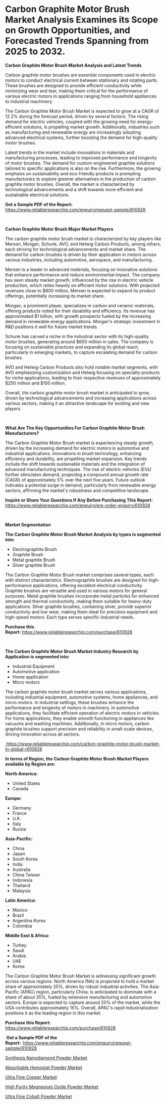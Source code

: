 <p><h1>Carbon Graphite Motor Brush Market Analysis Examines its Scope on Growth Opportunities, and Forecasted Trends Spanning from 2025 to 2032.</h1></p><p><strong>Carbon Graphite Motor Brush Market Analysis and Latest Trends</strong></p>
<p><p>Carbon graphite motor brushes are essential components used in electric motors to conduct electrical current between stationary and rotating parts. These brushes are designed to provide efficient conductivity while minimizing wear and tear, making them critical for the performance of various electric motors in applications ranging from household appliances to industrial machinery.</p><p>The Carbon Graphite Motor Brush Market is expected to grow at a CAGR of 12.2% during the forecast period, driven by several factors. The rising demand for electric vehicles, coupled with the growing need for energy-efficient solutions, is propelling market growth. Additionally, industries such as manufacturing and renewable energy are increasingly adopting advanced electrical systems, further boosting the demand for high-quality motor brushes.</p><p>Latest trends in the market include innovations in materials and manufacturing processes, leading to improved performance and longevity of motor brushes. The demand for custom-engineered graphite solutions tailored to specific applications is also on the rise. Furthermore, the growing emphasis on sustainability and eco-friendly products is prompting manufacturers to explore greener alternatives in the production of carbon graphite motor brushes. Overall, the market is characterized by technological advancements and a shift towards more efficient and sustainable electrical solutions.</p></p>
<p><strong>Get a Sample PDF of the Report:&nbsp;</strong> <a href="https://www.reliableresearchiq.com/enquiry/request-sample/610928?utm_campaign=1123&utm_medium=2&utm_source=Github&utm_content=ia&utm_term=23032025&utm_id=carbon-graphite-motor-brush">https://www.reliableresearchiq.com/enquiry/request-sample/610928</a></p>
<p>&nbsp;</p>
<p><strong>Carbon Graphite Motor Brush Major Market Players</strong></p>
<p><p>The carbon graphite motor brush market is characterized by key players like Mersen, Morgan, Schunk, AVO, and Helwig Carbon Products, among others, each striving for technological advancements and market share. The demand for carbon brushes is driven by their application in motors across various industries, including automotive, aerospace, and manufacturing.</p><p>Mersen is a leader in advanced materials, focusing on innovative solutions that enhance performance and reduce environmental impact. The company has seen steady market growth, influenced by the rise in electric vehicle production, which relies heavily on efficient motor solutions. With projected revenues close to $800 million, Mersen is expected to expand its product offerings, potentially increasing its market share.</p><p>Morgan, a prominent player, specializes in carbon and ceramic materials, offering products noted for their durability and efficiency. Its revenue has approximated $1 billion, with growth prospects fueled by the increasing demand in renewable energy applications. Morgan's strategic investment in R&D positions it well for future market trends.</p><p>Schunk has carved a niche in the industrial sector with its high-quality motor brushes, generating around $600 million in sales. The company is focusing on sustainable practices and expanding its global reach, particularly in emerging markets, to capture escalating demand for carbon brushes.</p><p>AVO and Helwig Carbon Products also hold notable market segments, with AVO emphasizing customization and Helwig focusing on specialty products for niche applications, leading to their respective revenues of approximately $250 million and $150 million.</p><p>Overall, the carbon graphite motor brush market is anticipated to grow, driven by technological advancements and increasing applications across various sectors, making it an attractive landscape for existing and new players.</p></p>
<p>&nbsp;</p>
<p><strong>What Are The Key Opportunities For Carbon Graphite Motor Brush Manufacturers?</strong></p>
<p><p>The Carbon Graphite Motor Brush market is experiencing steady growth, driven by the increasing demand for electric motors in automotive and industrial applications. Innovations in brush technology, enhancing efficiency and durability, are propelling market expansion. Key trends include the shift towards sustainable materials and the integration of advanced manufacturing techniques. The rise of electric vehicles (EVs) further stimulates demand, projecting a compound annual growth rate (CAGR) of approximately 5% over the next five years. Future outlook indicates a potential surge in demand, particularly from renewable energy sectors, affirming the market's robustness and competitive landscape.</p></p>
<p><strong>Inquire or Share Your Questions If Any Before Purchasing This Report:</strong> <a href="https://www.reliableresearchiq.com/enquiry/pre-order-enquiry/610928?utm_campaign=1123&utm_medium=2&utm_source=Github&utm_content=ia&utm_term=23032025&utm_id=carbon-graphite-motor-brush">https://www.reliableresearchiq.com/enquiry/pre-order-enquiry/610928</a></p>
<p>&nbsp;</p>
<p><strong>Market Segmentation</strong></p>
<p><strong>The Carbon Graphite Motor Brush Market Analysis by types is segmented into:</strong></p>
<p><ul><li>Electrographite Brush</li><li>Graphite Brush</li><li>Metal graphite Brush</li><li>Silver graphite Brush</li></ul></p>
<p><p>The Carbon Graphite Motor Brush market comprises several types, each with distinct characteristics. Electrographite brushes are designed for high-performance applications, offering excellent electrical conductivity. Graphite brushes are versatile and used in various motors for general purposes. Metal graphite brushes incorporate metal particles for enhanced strength and thermal conductivity, making them suitable for heavy-duty applications. Silver graphite brushes, containing silver, provide superior conductivity and low wear, making them ideal for precision equipment and high-speed motors. Each type serves specific industrial needs.</p></p>
<p><strong>Purchase this Report:&nbsp;</strong><a href="https://www.reliableresearchiq.com/purchase/610928?utm_campaign=1123&utm_medium=2&utm_source=Github&utm_content=ia&utm_term=23032025&utm_id=carbon-graphite-motor-brush">https://www.reliableresearchiq.com/purchase/610928</a></p>
<p>&nbsp;</p>
<p><strong>The Carbon Graphite Motor Brush Market Industry Research by Application is segmented into:</strong></p>
<p><ul><li>Industrial Equipment</li><li>Automotive application</li><li>Home application</li><li>Micro motors</li></ul></p>
<p><p>The carbon graphite motor brush market serves various applications, including industrial equipment, automotive systems, home appliances, and micro motors. In industrial settings, these brushes enhance the performance and longevity of motors in machinery. In automotive applications, they facilitate efficient operation of electric motors in vehicles. For home applications, they enable smooth functioning in appliances like vacuums and washing machines. Additionally, in micro motors, carbon graphite brushes support precision and reliability in small-scale devices, driving innovation across all sectors.</p></p>
<p><a href="https://www.reliableresearchiq.com/carbon-graphite-motor-brush-market-in-global-r610928?utm_campaign=1123&utm_medium=2&utm_source=Github&utm_content=ia&utm_term=23032025&utm_id=carbon-graphite-motor-brush">&nbsp;https://www.reliableresearchiq.com/carbon-graphite-motor-brush-market-in-global-r610928</a></p>
<p><strong>In terms of Region, the Carbon Graphite Motor Brush Market Players available by Region are:</strong></p>
<p>
    <p> <strong> North America: </strong>
        <ul>
            <li>United States</li>
            <li>Canada</li>
        </ul>
        </p> 
    <p> <strong> Europe: </strong>
        <ul>
            <li>Germany</li>
            <li>France</li>
            <li>U.K.</li>
            <li>Italy</li>
            <li>Russia</li>
        </ul>
        </p> 
    <p> <strong> Asia-Pacific: </strong>
        <ul>
            <li>China</li>
            <li>Japan</li>
            <li>South Korea</li>
            <li>India</li>
            <li>Australia</li>
            <li>China Taiwan</li>
            <li>Indonesia</li>
            <li>Thailand</li>
            <li>Malaysia</li>
        </ul>
        </p> 
    <p> <strong> Latin America: </strong>
        <ul>
            <li>Mexico</li>
            <li>Brazil</li>
            <li>Argentina Korea</li>
            <li>Colombia</li>
        </ul>
        </p> 
    <p> <strong> Middle East & Africa: </strong>
        <ul>
            <li>Turkey</li>
            <li>Saudi</li>
            <li>Arabia</li>
            <li>UAE</li>
            <li>Korea</li>
        </ul>
    </p>
    </p>
<p><p>The Carbon Graphite Motor Brush Market is witnessing significant growth across various regions. North America (NA) is projected to hold a market share of approximately 25%, driven by robust industrial activities. The Asia-Pacific (APAC) region, particularly China, is anticipated to dominate with a share of about 35%, fueled by extensive manufacturing and automotive sectors. Europe is expected to capture around 20% of the market, while the USA contributes approximately 15%. Overall, APAC's rapid industrialization positions it as the leading region in this market.</p></p>
<p><strong>Purchase this Report: </strong><a href="https://www.reliableresearchiq.com/purchase/610928?utm_campaign=1123&utm_medium=2&utm_source=Github&utm_content=ia&utm_term=23032025&utm_id=carbon-graphite-motor-brush">https://www.reliableresearchiq.com/purchase/610928</a></p>
<p>&nbsp;<strong>Get a Sample PDF of the Report:&nbsp;&nbsp;</strong><a href="https://www.reliableresearchiq.com/enquiry/request-sample/610928?utm_campaign=1123&utm_medium=2&utm_source=Github&utm_content=ia&utm_term=23032025&utm_id=carbon-graphite-motor-brush">https://www.reliableresearchiq.com/enquiry/request-sample/610928</a></p>
<p><strong></strong></p>
<p><p><a href="https://github.com/furnoirons9e/Market-Research-Report-List-1/blob/main/synthesis-nanodiamond-powder-market.md?utm_campaign=1123&utm_medium=2&utm_source=Github&utm_content=ia&utm_term=23032025&utm_id=carbon-graphite-motor-brush">Synthesis Nanodiamond Powder Market</a></p><p><a href="https://github.com/puttslukis59/Market-Research-Report-List-1/blob/main/absorbable-hemostat-powder-market.md?utm_campaign=1123&utm_medium=2&utm_source=Github&utm_content=ia&utm_term=23032025&utm_id=carbon-graphite-motor-brush">Absorbable Hemostat Powder Market</a></p><p><a href="https://github.com/laverkyllozc/Market-Research-Report-List-1/blob/main/ultra-fine-copper-market.md?utm_campaign=1123&utm_medium=2&utm_source=Github&utm_content=ia&utm_term=23032025&utm_id=carbon-graphite-motor-brush">Ultra Fine Copper Market</a></p><p><a href="https://github.com/clemmheisefy/Market-Research-Report-List-1/blob/main/high-purity-magnesium-oxide-powder-market.md?utm_campaign=1123&utm_medium=2&utm_source=Github&utm_content=ia&utm_term=23032025&utm_id=carbon-graphite-motor-brush">High Purity Magnesium Oxide Powder Market</a></p><p><a href="https://github.com/foddekampo/Market-Research-Report-List-1/blob/main/ultra-fine-cobalt-powder-market.md?utm_campaign=1123&utm_medium=2&utm_source=Github&utm_content=ia&utm_term=23032025&utm_id=carbon-graphite-motor-brush">Ultra Fine Cobalt Powder Market</a></p></p>